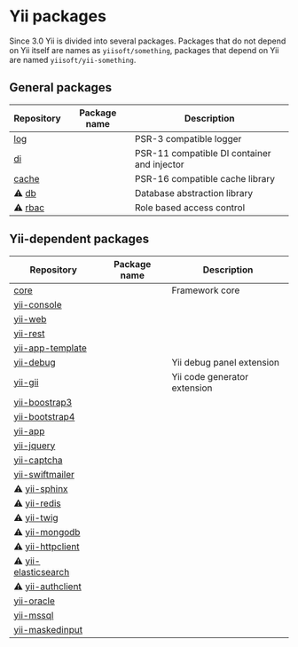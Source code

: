 # Yii packages

Since 3.0 Yii is divided into several packages. Packages that do not depend on Yii itself are names as `yiisoft/something`,
packages that depend on Yii are named `yiisoft/yii-something`.

## General packages

| Repository  | Package name  | Description  |
|---|---|---|
| [log](https://github.com/yiisoft/log) |   | PSR-3 compatible logger |
| [di](https://github.com/yiisoft/di) | | PSR-11 compatible DI container and injector |
| [cache](https://github.com/yiisoft/cache) | | PSR-16 compatible cache library |
| ⚠️ [db](https://github.com/yiisoft/db) | | Database abstraction library |
| ⚠️ [rbac](https://github.com/yiisoft/rbac) | | Role based access control |

## Yii-dependent packages

| Repository  | Package name  | Description  |
|---|---|---|
| [core](https://github.com/yiisoft/core) | | Framework core |
| [yii-console](https://github.com/yiisoft/yii-console) | | |
| [yii-web](https://github.com/yiisoft/yii-web) | | | 
| [yii-rest](https://github.com/yiisoft/yii-rest) | | |
| [yii-app-template](https://github.com/yiisoft/yii-app-template) | | |
| [yii-debug](https://github.com/yiisoft/yii-debug) |   | Yii debug panel extension    |
| [yii-gii](https://github.com/yiisoft/yii-gii)     |   | Yii code generator extension |
| [yii-boostrap3](https://github.com/yiisoft/yii-bootstrap3) | | |
| [yii-bootstrap4](https://github.com/yiisoft/yii-bootstrap4) |   |   | 
| [yii-app](https://github.com/yiisoft/yii-app) |   |   |
| [yii-jquery](https://github.com/yiisoft/yii-jquery)  |   |   |
| [yii-captcha](https://github.com/yiisoft/yii-captcha)  |   |   |
| [yii-swiftmailer](https://github.com/yiisoft/yii-swiftmailer)  |   |   |
| ⚠️ [yii-sphinx](https://github.com/yiisoft/yii-sphinx)  |   |   |
| ⚠️ [yii-redis](https://github.com/yiisoft/yii-redis)  |   |   |
| ⚠️ [yii-twig](https://github.com/yiisoft/yii-twig) | | |
| ⚠️ [yii-mongodb](https://github.com/yiisoft/yii-mongodb) | | |
| ⚠️ [yii-httpclient](https://github.com/yiisoft/yii-httpclient) | | |
| ⚠️ [yii-elasticsearch](https://github.com/yiisoft/yii-elasticsearch) | | |
| ⚠️ [yii-authclient](https://github.com/yiisoft/yii-authclient) | | |
| [yii-oracle](https://github.com/yiisoft/yii-oracle) | | |
| [yii-mssql](https://github.com/yiisoft/yii-mssql) | | |
| [yii-maskedinput](https://github.com/yiisoft/yii-maskedinput) | | |
